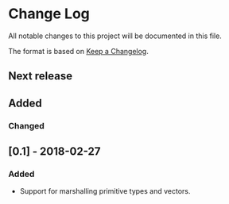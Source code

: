 # Change Log

All notable changes to this project will be documented in this file.

The format is based on [Keep a Changelog](http://keepachangelog.com/).

## Next release

## Added

### Changed

## [0.1] - 2018-02-27

### Added

* Support for marshalling primitive types and vectors.
